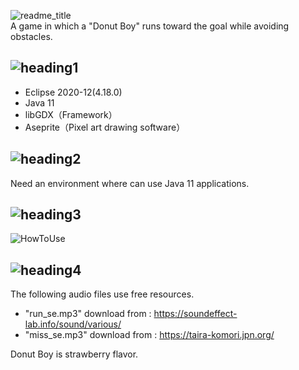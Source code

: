 ![readme_title](https://user-images.githubusercontent.com/89298806/139424209-4467d52c-c00e-42a3-ad4b-1eaf0fdc9554.png)</br>
A game in which a "Donut Boy" runs toward the goal while avoiding obstacles.</br>

## ![heading1](https://user-images.githubusercontent.com/89298806/139424195-64441aaf-86ba-4f75-b224-a1749d90d9ea.png)</br>
- Eclipse 2020-12(4.18.0)
- Java 11
- libGDX（Framework）
- Aseprite（Pixel art drawing software）

## ![heading2](https://user-images.githubusercontent.com/89298806/139424201-dbd3c481-6999-4312-92b8-9e4df6a20053.png)</br>
Need an environment where can use Java 11 applications.</br>

## ![heading3](https://user-images.githubusercontent.com/89298806/139424203-13ef568c-24c3-458b-8081-56c8288c3522.png)</br>
![HowToUse](https://user-images.githubusercontent.com/89298806/139427619-df6c23f2-981d-419b-a8ee-b8477d179d4f.png)

## ![heading4](https://user-images.githubusercontent.com/89298806/139424206-486f1d4e-2b31-4673-9b2f-8eea3cd41284.png)</br>
The following audio files use free resources.</br>
- "run_se.mp3" download from  : https://soundeffect-lab.info/sound/various/</br>
- "miss_se.mp3" download from : https://taira-komori.jpn.org/

Donut Boy is strawberry flavor.
